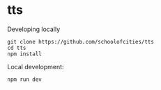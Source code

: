 # tts


Developing locally
```
git clone https://github.com/schoolofcities/tts
cd tts
npm install
```

Local development:

```
npm run dev
```